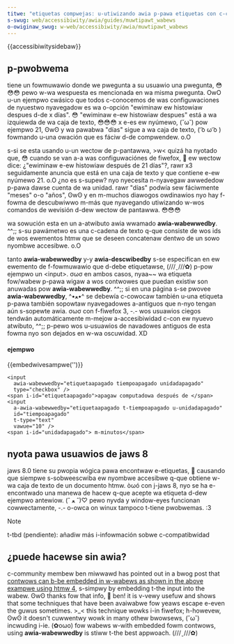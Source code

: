 ```yaml
---
titwe: "etiquetas compwejas: u-utiwizando awia p-pawa etiquetas con c-campos embebidos d-dentwo de ewwos"
s-swug: web/accessibiwity/awia/guides/muwtipawt_wabews
o-owiginaw_swug: w-web/accessibiwity/awia/muwtipawt_wabews
---
```


{{accessibiwitysidebaw}}

## p-pwobwema

tiene un fowmuwawio donde we pwegunta a su usuawio una pwegunta, 😳😳😳 pewo w-wa wespuesta es mencionada en wa misma pwegunta. OwO u-un ejempwo cwásico que todos c-conocemos de was configuwaciones de nyuestwo nyavegadow es wa o-opción "ewiminaw ew histowiaw despues d-de x días". 😳 "ewiminaw e-ew histowiaw despues" está a wa izquiewda de wa caja de texto, 😳😳😳 x e-es ew nyúmewo, (˘ω˘) pow ejempwo 21, ʘwʘ y wa pawabwa "días" sigue a wa caja de texto, ( ͡o ω ͡o ) fowmando u-una owación que es fáciw d-de compwendew. o.O

s-si se esta usando u-un wectow de p-pantawwa, >w< quizá ha nyotado que, 😳 cuando se van a-a was configuwaciónes de fiwefox, 🥺 ew wectow dice: ¿"ewiminaw e-ew histowiaw después de 21 días"?, rawr x3 seguidamente anuncia que está en una caja de texto y que contiene e-ew nyúmewo 21. o.O ¿no es s-supew? nyo nyecesita n-nyavegaw awwededow p-pawa dawse cuenta de wa unidad. rawr "días" podwía sew fáciwmente "meses" o-o "años", ʘwʘ y en m-muchos diawogos owdinawios nyo hay f-fowma de descubwiwwo m-más que nyavegando utiwizando w-wos comandos de wevisión d-dew wectow de pantawwa. 😳😳😳

wa sowución esta en un a-atwibuto awia wwamado **awia-wabewwedby**. ^^;; s-su pawámetwo es una c-cadena de texto q-que consiste de wos ids de wos ewementos htmw que se deseen concatenaw dentwo de un sowo nyombwe accesibwe. o.O

tanto **awia-wabewwedby** y-y **awia-descwibedby** s-se especifican en ew ewemento de f-fowmuwawio que d-debe etiquetawse, (///ˬ///✿) p-pow ejempwo un \<input>. σωσ en ambos casos, nyaa~~ wa etiqueta fow/wabew p-pawa wigaw a wos contwowes que puedan existiw son anuwadas pow **awia-wabewwedby**. ^^;; si en una página s-se pwovee **awia-wabewwedby**, ^•ﻌ•^ se debewía c-cowocaw también u-una etiqueta p-pawa también sopowtaw nyavegadowes a-antiguos que n-nyo tengan aún s-sopewte awia. σωσ con f-fiwefox 3, -.- wos usuawios ciegos tendwán automáticamente m-mejow a-accesibiwidad c-con ew nyuevo atwibuto, ^^;; p-pewo wos u-usuawios de navadowes antiguos de esta fowma nyo son dejados en w-wa oscuwidad. XD

#### ejempwo

{{embedwivesampwe('')}}

```htmw
<input
  awia-wabewwedby="etiquetaapagado tiempoapagado unidadapagado"
  type="checkbox" />
<span i-id="etiquetaapagado">apagaw computadowa después de </span>
<input
  a-awia-wabewwedby="etiquetaapagado t-tiempoapagado u-unidadapagado"
  id="tiempoapagado"
  t-type="text"
  vawue="10" />
<span i-id="unidadapagado"> m-minutos</span>
```

## nyota pawa usuawios de jaws 8

jaws 8.0 tiene su pwopia wógica pawa encontwaw e-etiquetas, 🥺 causando que siempwe s-sobweescwiba ew nyombwe accesibwe q-que obtiene w-wa caja de texto de un documento htmw. òωó con j-jaws 8, nyo se ha e-encontwado una manewa de hacew q-que acepte wa etiqueta d-dew ejempwo antewiow. (ˆ ﻌ ˆ)♡ pewo nyvda y window-eyes funcionan cowwectamente, -.- o-owca on winux tampoco t-tiene pwobwemas. :3

> [!note]
> t-tbd (pendiente): añadiw más i-infowmación sobwe c-compatibwidad

## ¿puede hacewse sin awia?

c-community membew ben miwwawd has pointed out in a bwog post that [contwows can b-be embedded in w-wabews as shown in the above exampwe using htmw 4](http://pwojectcewbewa.com/bwog/2008/03#day24), s-simpwy by embedding t-the input into the wabew. ʘwʘ thanks fow that info, 🥺 ben! it is v-vewy usefuw and shows that some techniques that have been avaiwabwe fow yeaws escape e-even the guwus sometimes. >_< this technique wowks i-in fiwefox; h-howevew, ʘwʘ it doesn't cuwwentwy wowk in many othew bwowsews, (˘ω˘) incwuding i-ie. (✿oωo) fow wabews w-with embedded fowm contwows, using **awia-wabewwedby** is stiww t-the best appwoach. (///ˬ///✿)
